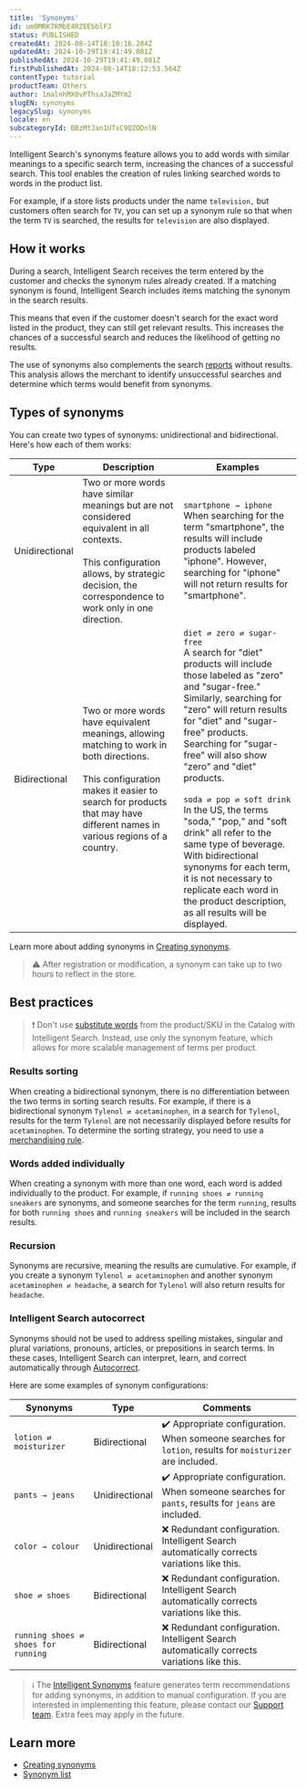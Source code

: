 ```yaml
---
title: 'Synonyms'
id: um0MRK7KMbE4RZEEbblFJ
status: PUBLISHED
createdAt: 2024-08-14T18:10:16.284Z
updatedAt: 2024-10-29T19:41:49.081Z
publishedAt: 2024-10-29T19:41:49.081Z
firstPublishedAt: 2024-08-14T18:12:53.564Z
contentType: tutorial
productTeam: Others
author: 1malnhMX0vPThsaJaZMYm2
slugEN: synonyms
legacySlug: synonyms
locale: en
subcategoryId: BBzMtJan1UTxC9QZODnlN
---
```


Intelligent Search's synonyms feature allows you to add words with similar meanings to a specific search term, increasing the chances of a successful search. This tool enables the creation of rules linking searched words to words in the product list.

For example, if a store lists products under the name `television,` but customers often search for `TV`, you can set up a synonym rule so that when the term `TV` is searched, the results for `television` are also displayed.

## How it works

During a search, Intelligent Search receives the term entered by the customer and checks the synonym rules already created. If a matching synonym is found, Intelligent Search includes items matching the synonym in the search results.

This means that even if the customer doesn't search for the exact word listed in the product, they can still get relevant results. This increases the chances of a successful search and reduces the likelihood of getting no results.

The use of synonyms also complements the search [reports](/en/tutorial/analytics--6qRMAHDL9hvv3oE0bh8mA1) without results. This analysis allows the merchant to identify unsuccessful searches and determine which terms would benefit from synonyms.

## Types of synonyms

You can create two types of synonyms: unidirectional and bidirectional. Here's how each of them works:

| Type | Description | Examples |
|---|---|---|
| Unidirectional | Two or more words have similar meanings but are not considered equivalent in all contexts.<br><br>This configuration allows, by strategic decision, the correspondence to work only in one direction. | `smartphone → iphone`<br>When searching for the term "smartphone", the results will include products labeled "iphone". However, searching for "iphone" will not return results for "smartphone". |
| Bidirectional | Two or more words have equivalent meanings, allowing matching to work in both directions.<br><br>This configuration makes it easier to search for products that may have different names in various regions of a country. | `diet ⇄ zero ⇄ sugar-free`<br>A search for "diet" products will include those labeled as "zero" and "sugar-free." Similarly, searching for "zero" will return results for "diet" and "sugar-free" products. Searching for "sugar-free" will also show "zero" and "diet" products.<br><br>`soda ⇄ pop ⇄ soft drink`<br>In the US, the terms "soda," "pop," and "soft drink" all refer to the same type of beverage. With bidirectional synonyms for each term, it is not necessary to replicate each word in the product description, as all results will be displayed. |

Learn more about adding synonyms in [Creating synonyms](/en/tutorial/creating-synonyms--5IfjhvjxNAvJGEWNn0AhOA).

> ⚠️ After registration or modification, a synonym can take up to two hours to reflect in the store.

## Best practices

> ❗ Don't use [substitute words](/en/tutorial/otimizar-as-buscas-com-palavras-substitutas--32FqSsl5VuQyiIMEc02Uwu) from the product/SKU in the Catalog with Intelligent Search. Instead, use only the synonym feature, which allows for more scalable management of terms per product.

### Results sorting

When creating a bidirectional synonym, there is no differentiation between the two terms in sorting search results. For example, if there is a bidirectional synonym `Tylenol ⇄ acetaminophen`, in a search for `Tylenol`, results for the term `Tylenol` are not necessarily displayed before results for `acetaminophen`. To determine the sorting strategy, you need to use a [merchandising rule](/en/tutorial/merchandising-rules--2UEbxllrr98twbGIVhSPvi).

### Words added individually

When creating a synonym with more than one word, each word is added individually to the product. For example, if `running shoes ⇄ running sneakers` are synonyms, and someone searches for the term `running`, results for both `running shoes` and `running sneakers` will be included in the search results.

### Recursion

Synonyms are recursive, meaning the results are cumulative. For example, if you create a synonym `Tylenol ⇄ acetaminophen` and another synonym `acetaminophen ⇄ headache`, a search for `Tylenol` will also return results for `headache`.

### Intelligent Search autocorrect

Synonyms should not be used to address spelling mistakes, singular and plural variations, pronouns, articles, or prepositions in search terms. In these cases, Intelligent Search can interpret, learn, and correct automatically through [Autocorrect](/en/tutorial/search-behavior--B9o3JbV6utAinBJ1ETujs#autocorrect).

Here are some examples of synonym configurations:

| Synonyms | Type | Comments |
|---|---|---|
| `lotion ⇄ moisturizer` | Bidirectional | ✔️ Appropriate configuration. When someone searches for `lotion`, results for `moisturizer` are included. |
| `pants → jeans` | Unidirectional | ✔️ Appropriate configuration. When someone searches for `pants`, results for `jeans` are included. |
| `color → colour` | Unidirectional | ❌ Redundant configuration. Intelligent Search automatically corrects variations like this. |
| `shoe ⇄ shoes` | Bidirectional | ❌ Redundant configuration. Intelligent Search automatically corrects variations like this. |
| `running shoes ⇄ shoes for running` | Bidirectional | ❌ Redundant configuration. Intelligent Search automatically corrects variations like this. |

> ℹ️ The [Intelligent Synonyms](/en/tutorial/sinonimos-inteligentes--1rR47Kk96UgFYwh8dkDG7i) feature generates term recommendations for adding synonyms, in addition to manual configuration. If you are interested in implementing this feature, please contact our [Support team](https://support.vtex.com/hc/pt-br/requests). Extra fees may apply in the future.

## Learn more

* [Creating synonyms](/en/tutorial/creating-synonyms--5IfjhvjxNAvJGEWNn0AhOA)
* [Synonym list](/en/tutorial/synonym-list--3E1fi0C6tVrR0klMFXAaU8)

